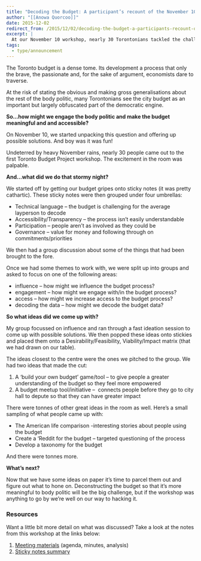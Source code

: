 ```yaml
---
title: "Decoding the Budget: A participant’s recount of the November 10 Hacknight Workshop"
author: "[[Anowa Quorcoo]]"
date: 2015-12-02
redirect_from: /2015/12/02/decoding-the-budget-a-participants-recount-of-the-november-10-hacknight-workshop/
excerpt: |
  At our November 10 workshop, nearly 30 Torontonians tackled the challenge of making the city budget more accessible, engaging, and easier to influence.
tags:
  - type/announcement
---
```

The Toronto budget is a dense tome. Its development a process that only the brave, the passionate and, for the sake of argument, economists dare to traverse. 

At the risk of stating the obvious and making gross generalisations about the rest of the body politic, many Torontonians see the city budget as an important but largely obfuscated part of the democratic engine.  

**So…how might we engage the body politic and make the budget meaningful and and accessible?**

On November 10, we started unpacking this question and offering up possible solutions. And boy was it was fun!

Undeterred by heavy November rains, nearly 30 people came out to the first Toronto Budget Project workshop. The excitement in the room was palpable. 

**And…what did we do that stormy night?**  

We started off by getting our budget gripes onto sticky notes (it was pretty cathartic). These sticky notes were then grouped under four umbrellas:

- Technical language – the budget is challenging for the average layperson to decode
- Accessibility/Transparency – the process isn’t easily understandable
- Participation – people aren’t as involved as they could be
- Governance – value for money and following through on commitments/priorities

We then had a group discussion about some of the things that had been brought to the fore. 

Once we had some themes to work with, we were split up into groups and asked to focus on one of the following areas:

- influence – how might we influence the budget process?
- engagement – how might we engage with/in the budget process?
- access – how might we increase access to the budget process?
- decoding the data – how might we decode the budget data?

**So what ideas did we come up with?**  

My group focussed on influence and ran through a fast ideation session to come up with possible solutions. We then popped these ideas onto stickies and placed them onto a Desirability/Feasibility, Viability/Impact matrix (that we had drawn on our table). 

The ideas closest to the centre were the ones we pitched to the group. We had two ideas that made the cut: 

1. A ‘build your own budget’ game/tool – to give people a greater understanding of the budget so they feel more empowered
2. A budget meetup tool/initiative –  connects people before they go to city hall to depute so that they can have greater impact

There were tonnes of other great ideas in the room as well. Here’s a small sampling of what people came up with:

- The American life comparison -interesting stories about people using the budget
- Create a ‘Reddit for the budget – targeted questioning of the process
- Develop a taxonomy for the budget

And there were tonnes more. 

**What’s next?**  

Now that we have some ideas on paper it’s time to parcel them out and figure out what to hone on. Deconstructing the budget so that it’s more meaningful to body politic will be the big challenge, but if the workshop was anything to go by we’re well on our way to hacking it. 

### Resources

Want a little bit more detail on what was discussed? Take a look at the notes from this workshop at the links below:

1. [Meeting materials](https://drive.google.com/drive/u/0/folders/0B208oCU9D8OuOWpOcE9Qd09hclk) (agenda, minutes, analysis)
2. [Sticky notes summary](https://docs.google.com/document/d/1crqqZTzheULVeIfpKYQiSml6qF0rKF-bWgpof6HWv0Y/edit)